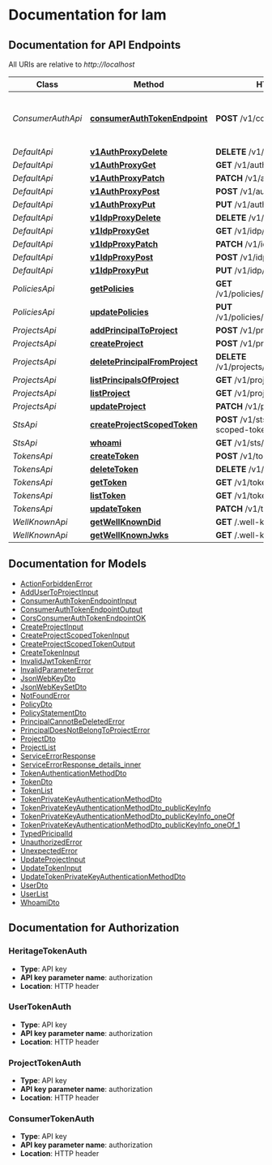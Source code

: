 # Documentation for Iam

<a name="documentation-for-api-endpoints"></a>

## Documentation for API Endpoints

All URIs are relative to _http://localhost_

| Class             | Method                                                                             | HTTP request                                     | Description                           |
| ----------------- | ---------------------------------------------------------------------------------- | ------------------------------------------------ | ------------------------------------- |
| _ConsumerAuthApi_ | [**consumerAuthTokenEndpoint**](Apis/ConsumerAuthApi.md#consumerauthtokenendpoint) | **POST** /v1/consumer/oauth2/token               | The Consumer OAuth 2.0 Token Endpoint |
| _DefaultApi_      | [**v1AuthProxyDelete**](Apis/DefaultApi.md#v1authproxydelete)                      | **DELETE** /v1/auth/{proxy+}                     |                                       |
| _DefaultApi_      | [**v1AuthProxyGet**](Apis/DefaultApi.md#v1authproxyget)                            | **GET** /v1/auth/{proxy+}                        |                                       |
| _DefaultApi_      | [**v1AuthProxyPatch**](Apis/DefaultApi.md#v1authproxypatch)                        | **PATCH** /v1/auth/{proxy+}                      |                                       |
| _DefaultApi_      | [**v1AuthProxyPost**](Apis/DefaultApi.md#v1authproxypost)                          | **POST** /v1/auth/{proxy+}                       |                                       |
| _DefaultApi_      | [**v1AuthProxyPut**](Apis/DefaultApi.md#v1authproxyput)                            | **PUT** /v1/auth/{proxy+}                        |                                       |
| _DefaultApi_      | [**v1IdpProxyDelete**](Apis/DefaultApi.md#v1idpproxydelete)                        | **DELETE** /v1/idp/{proxy+}                      |                                       |
| _DefaultApi_      | [**v1IdpProxyGet**](Apis/DefaultApi.md#v1idpproxyget)                              | **GET** /v1/idp/{proxy+}                         |                                       |
| _DefaultApi_      | [**v1IdpProxyPatch**](Apis/DefaultApi.md#v1idpproxypatch)                          | **PATCH** /v1/idp/{proxy+}                       |                                       |
| _DefaultApi_      | [**v1IdpProxyPost**](Apis/DefaultApi.md#v1idpproxypost)                            | **POST** /v1/idp/{proxy+}                        |                                       |
| _DefaultApi_      | [**v1IdpProxyPut**](Apis/DefaultApi.md#v1idpproxyput)                              | **PUT** /v1/idp/{proxy+}                         |                                       |
| _PoliciesApi_     | [**getPolicies**](Apis/PoliciesApi.md#getpolicies)                                 | **GET** /v1/policies/principals/{principalId}    |                                       |
| _PoliciesApi_     | [**updatePolicies**](Apis/PoliciesApi.md#updatepolicies)                           | **PUT** /v1/policies/principals/{principalId}    |                                       |
| _ProjectsApi_     | [**addPrincipalToProject**](Apis/ProjectsApi.md#addprincipaltoproject)             | **POST** /v1/projects/principals                 |                                       |
| _ProjectsApi_     | [**createProject**](Apis/ProjectsApi.md#createproject)                             | **POST** /v1/projects                            |                                       |
| _ProjectsApi_     | [**deletePrincipalFromProject**](Apis/ProjectsApi.md#deleteprincipalfromproject)   | **DELETE** /v1/projects/principals/{principalId} |                                       |
| _ProjectsApi_     | [**listPrincipalsOfProject**](Apis/ProjectsApi.md#listprincipalsofproject)         | **GET** /v1/projects/principals                  |                                       |
| _ProjectsApi_     | [**listProject**](Apis/ProjectsApi.md#listproject)                                 | **GET** /v1/projects                             |                                       |
| _ProjectsApi_     | [**updateProject**](Apis/ProjectsApi.md#updateproject)                             | **PATCH** /v1/projects/{projectId}               |                                       |
| _StsApi_          | [**createProjectScopedToken**](Apis/StsApi.md#createprojectscopedtoken)            | **POST** /v1/sts/create-project-scoped-token     |                                       |
| _StsApi_          | [**whoami**](Apis/StsApi.md#whoami)                                                | **GET** /v1/sts/whoami                           |                                       |
| _TokensApi_       | [**createToken**](Apis/TokensApi.md#createtoken)                                   | **POST** /v1/tokens                              |                                       |
| _TokensApi_       | [**deleteToken**](Apis/TokensApi.md#deletetoken)                                   | **DELETE** /v1/tokens/{tokenId}                  |                                       |
| _TokensApi_       | [**getToken**](Apis/TokensApi.md#gettoken)                                         | **GET** /v1/tokens/{tokenId}                     |                                       |
| _TokensApi_       | [**listToken**](Apis/TokensApi.md#listtoken)                                       | **GET** /v1/tokens                               |                                       |
| _TokensApi_       | [**updateToken**](Apis/TokensApi.md#updatetoken)                                   | **PATCH** /v1/tokens/{tokenId}                   |                                       |
| _WellKnownApi_    | [**getWellKnownDid**](Apis/WellKnownApi.md#getwellknowndid)                        | **GET** /.well-known/did.json                    |                                       |
| _WellKnownApi_    | [**getWellKnownJwks**](Apis/WellKnownApi.md#getwellknownjwks)                      | **GET** /.well-known/jwks.json                   |                                       |

<a name="documentation-for-models"></a>

## Documentation for Models

- [ActionForbiddenError](./Models/ActionForbiddenError.md)
- [AddUserToProjectInput](./Models/AddUserToProjectInput.md)
- [ConsumerAuthTokenEndpointInput](./Models/ConsumerAuthTokenEndpointInput.md)
- [ConsumerAuthTokenEndpointOutput](./Models/ConsumerAuthTokenEndpointOutput.md)
- [CorsConsumerAuthTokenEndpointOK](./Models/CorsConsumerAuthTokenEndpointOK.md)
- [CreateProjectInput](./Models/CreateProjectInput.md)
- [CreateProjectScopedTokenInput](./Models/CreateProjectScopedTokenInput.md)
- [CreateProjectScopedTokenOutput](./Models/CreateProjectScopedTokenOutput.md)
- [CreateTokenInput](./Models/CreateTokenInput.md)
- [InvalidJwtTokenError](./Models/InvalidJwtTokenError.md)
- [InvalidParameterError](./Models/InvalidParameterError.md)
- [JsonWebKeyDto](./Models/JsonWebKeyDto.md)
- [JsonWebKeySetDto](./Models/JsonWebKeySetDto.md)
- [NotFoundError](./Models/NotFoundError.md)
- [PolicyDto](./Models/PolicyDto.md)
- [PolicyStatementDto](./Models/PolicyStatementDto.md)
- [PrincipalCannotBeDeletedError](./Models/PrincipalCannotBeDeletedError.md)
- [PrincipalDoesNotBelongToProjectError](./Models/PrincipalDoesNotBelongToProjectError.md)
- [ProjectDto](./Models/ProjectDto.md)
- [ProjectList](./Models/ProjectList.md)
- [ServiceErrorResponse](./Models/ServiceErrorResponse.md)
- [ServiceErrorResponse_details_inner](./Models/ServiceErrorResponse_details_inner.md)
- [TokenAuthenticationMethodDto](./Models/TokenAuthenticationMethodDto.md)
- [TokenDto](./Models/TokenDto.md)
- [TokenList](./Models/TokenList.md)
- [TokenPrivateKeyAuthenticationMethodDto](./Models/TokenPrivateKeyAuthenticationMethodDto.md)
- [TokenPrivateKeyAuthenticationMethodDto_publicKeyInfo](./Models/TokenPrivateKeyAuthenticationMethodDto_publicKeyInfo.md)
- [TokenPrivateKeyAuthenticationMethodDto_publicKeyInfo_oneOf](./Models/TokenPrivateKeyAuthenticationMethodDto_publicKeyInfo_oneOf.md)
- [TokenPrivateKeyAuthenticationMethodDto_publicKeyInfo_oneOf_1](./Models/TokenPrivateKeyAuthenticationMethodDto_publicKeyInfo_oneOf_1.md)
- [TypedPricipalId](./Models/TypedPricipalId.md)
- [UnauthorizedError](./Models/UnauthorizedError.md)
- [UnexpectedError](./Models/UnexpectedError.md)
- [UpdateProjectInput](./Models/UpdateProjectInput.md)
- [UpdateTokenInput](./Models/UpdateTokenInput.md)
- [UpdateTokenPrivateKeyAuthenticationMethodDto](./Models/UpdateTokenPrivateKeyAuthenticationMethodDto.md)
- [UserDto](./Models/UserDto.md)
- [UserList](./Models/UserList.md)
- [WhoamiDto](./Models/WhoamiDto.md)

<a name="documentation-for-authorization"></a>

## Documentation for Authorization

<a name="HeritageTokenAuth"></a>

### HeritageTokenAuth

- **Type**: API key
- **API key parameter name**: authorization
- **Location**: HTTP header

<a name="UserTokenAuth"></a>

### UserTokenAuth

- **Type**: API key
- **API key parameter name**: authorization
- **Location**: HTTP header

<a name="ProjectTokenAuth"></a>

### ProjectTokenAuth

- **Type**: API key
- **API key parameter name**: authorization
- **Location**: HTTP header

<a name="ConsumerTokenAuth"></a>

### ConsumerTokenAuth

- **Type**: API key
- **API key parameter name**: authorization
- **Location**: HTTP header
